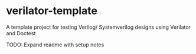 # verilator-template
A template project for testing Verilog/ Systemverilog designs using Verilator and Doctest  

TODO: Expand readme with setup notes
